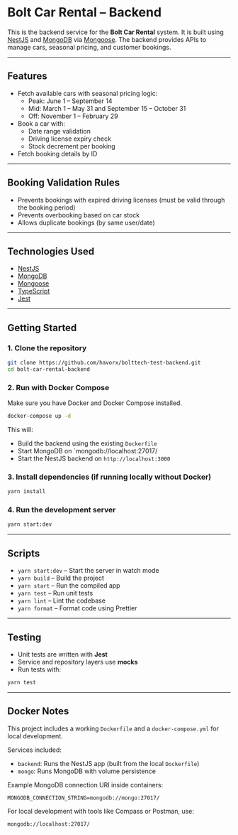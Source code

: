 # Bolt Car Rental – Backend

This is the backend service for the **Bolt Car Rental** system. It is built using [NestJS](https://nestjs.com/) and [MongoDB](https://www.mongodb.com/) via [Mongoose](https://mongoosejs.com/). The backend provides APIs to manage cars, seasonal pricing, and customer bookings.

---

## Features

- Fetch available cars with seasonal pricing logic:
  - Peak: June 1 – September 14
  - Mid: March 1 – May 31 and September 15 – October 31
  - Off: November 1 – February 29
- Book a car with:
  - Date range validation
  - Driving license expiry check
  - Stock decrement per booking
- Fetch booking details by ID

---

## Booking Validation Rules

- Prevents bookings with expired driving licenses (must be valid through the booking period)
- Prevents overbooking based on car stock
- Allows duplicate bookings (by same user/date)

---

## Technologies Used

- [NestJS](https://nestjs.com/)
- [MongoDB](https://www.mongodb.com/)
- [Mongoose](https://mongoosejs.com/)
- [TypeScript](https://www.typescriptlang.org/)
- [Jest](https://jestjs.io/)

---

## Getting Started

### 1. Clone the repository

```bash
git clone https://github.com/havorx/bolttech-test-backend.git
cd bolt-car-rental-backend
```

### 2. Run with Docker Compose

Make sure you have Docker and Docker Compose installed.

```bash
docker-compose up -d
```

This will:

- Build the backend using the existing `Dockerfile`
- Start MongoDB on `mongodb://localhost:27017/
- Start the NestJS backend on `http://localhost:3000`

### 3. Install dependencies (if running locally without Docker)

```bash
yarn install
```

### 4. Run the development server

```bash
yarn start:dev
```

---

## Scripts

- `yarn start:dev` – Start the server in watch mode
- `yarn build` – Build the project
- `yarn start` – Run the compiled app
- `yarn test` – Run unit tests
- `yarn lint` – Lint the codebase
- `yarn format` – Format code using Prettier

---

## Testing

- Unit tests are written with **Jest**
- Service and repository layers use **mocks**
- Run tests with:

```bash
yarn test
```

---

## Docker Notes

This project includes a working `Dockerfile` and a `docker-compose.yml` for local development.

Services included:

- `backend`: Runs the NestJS app (built from the local `Dockerfile`)
- `mongo`: Runs MongoDB with volume persistence

Example MongoDB connection URI inside containers:

```
MONGODB_CONNECTION_STRING=mongodb://mongo:27017/
```

For local development with tools like Compass or Postman, use:

```
mongodb://localhost:27017/
```
